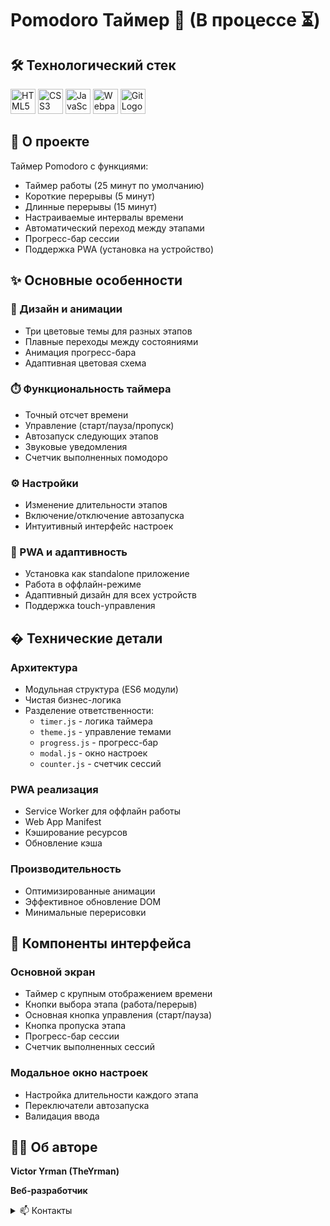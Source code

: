 # Pomodoro Таймер 🍅 (В процессе ⏳)

## 🛠 Технологический стек

<div align="left">
  <img src="https://cdn.jsdelivr.net/gh/devicons/devicon/icons/html5/html5-original.svg" height="40" width="40" alt="HTML5 Logo"/>
  <img src="https://cdn.jsdelivr.net/gh/devicons/devicon/icons/css3/css3-original.svg" height="40" width="40" alt="CSS3 Logo"/>
  <img src="https://cdn.jsdelivr.net/gh/devicons/devicon/icons/javascript/javascript-original.svg" height="40" width="40" alt="JavaScript Logo"/>
  <img src="https://cdn.jsdelivr.net/gh/devicons/devicon/icons/webpack/webpack-original.svg" height="40" width="40" alt="Webpack Logo"/>
  <img src="https://cdn.jsdelivr.net/gh/devicons/devicon/icons/git/git-original.svg" height="40" width="40" alt="Git Logo"/>
</div>

## 📝 О проекте

Таймер Pomodoro с функциями:

- Таймер работы (25 минут по умолчанию)
- Короткие перерывы (5 минут)
- Длинные перерывы (15 минут)
- Настраиваемые интервалы времени
- Автоматический переход между этапами
- Прогресс-бар сессии
- Поддержка PWA (установка на устройство)

## ✨ Основные особенности

### 🎨 Дизайн и анимации

- Три цветовые темы для разных этапов
- Плавные переходы между состояниями
- Анимация прогресс-бара
- Адаптивная цветовая схема

### ⏱️ Функциональность таймера

- Точный отсчет времени
- Управление (старт/пауза/пропуск)
- Автозапуск следующих этапов
- Звуковые уведомления
- Счетчик выполненных помодоро

### ⚙️ Настройки

- Изменение длительности этапов
- Включение/отключение автозапуска
- Интуитивный интерфейс настроек

### 📱 PWA и адаптивность

- Установка как standalone приложение
- Работа в оффлайн-режиме
- Адаптивный дизайн для всех устройств
- Поддержка touch-управления

## � Технические детали

### Архитектура

- Модульная структура (ES6 модули)
- Чистая бизнес-логика
- Разделение ответственности:
  - `timer.js` - логика таймера
  - `theme.js` - управление темами
  - `progress.js` - прогресс-бар
  - `modal.js` - окно настроек
  - `counter.js` - счетчик сессий

### PWA реализация

- Service Worker для оффлайн работы
- Web App Manifest
- Кэширование ресурсов
- Обновление кэша

### Производительность

- Оптимизированные анимации
- Эффективное обновление DOM
- Минимальные перерисовки

## 🧩 Компоненты интерфейса

### Основной экран

- Таймер с крупным отображением времени
- Кнопки выбора этапа (работа/перерыв)
- Основная кнопка управления (старт/пауза)
- Кнопка пропуска этапа
- Прогресс-бар сессии
- Счетчик выполненных сессий

### Модальное окно настроек

- Настройка длительности каждого этапа
- Переключатели автозапуска
- Валидация ввода

## 👨‍💻 Об авторе

**Victor Yrman (TheYrman)**

**Веб-разработчик**

<details> <summary>📫 Контакты</summary>
<img src="https://upload.wikimedia.org/wikipedia/commons/8/82/Telegram_logo.svg" width="16" alt="Telegram"/> [Telegram](https://t.me/theyrman_development)

<img src="https://upload.wikimedia.org/wikipedia/commons/c/ca/LinkedIn_logo_initials.png" width="16" alt="LinkedIn"/> [LinkedIn](https://www.linkedin.com/in/vitya-yrman-a83508264/)

📍 Брест, Беларусь

</details>
